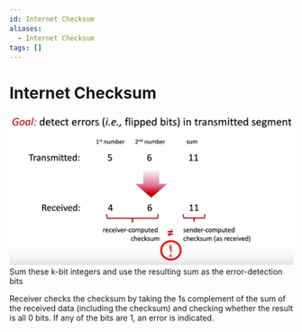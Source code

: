 ```yaml
---
id: Internet Checksum
aliases:
  - Internet Checksum
tags: []
---
```


# Internet Checksum
![img](../Images/udpCheckSum.png) 
Sum these k-bit integers and use the resulting sum as the error-detection bits  

Receiver checks the checksum by  taking the 1s complement of the sum of the received data (including the checksum)  and checking whether the result is all 0 bits. If any of the bits are 1, an error is indicated.
